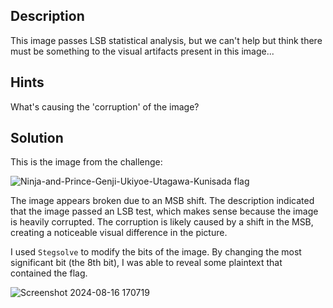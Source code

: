 ## Description
This image passes LSB statistical analysis, but we can't help but think there must be something to the visual artifacts present in this image...
## Hints 
What's causing the 'corruption' of the image?
## Solution
This is the image from the challenge:

![Ninja-and-Prince-Genji-Ukiyoe-Utagawa-Kunisada flag](https://github.com/user-attachments/assets/7bafa81e-af46-40c0-9a25-9875f26c6f02)

The image appears broken due to an MSB shift. The description indicated that the image passed an LSB test, which makes sense because the image is heavily corrupted. The corruption is likely caused by a shift in the MSB, creating a noticeable visual difference in the picture.

I used `Stegsolve` to modify the bits of the image. By changing the most significant bit (the 8th bit), I was able to reveal some plaintext that contained the flag.

![Screenshot 2024-08-16 170719](https://github.com/user-attachments/assets/211d3172-3110-4ce5-9045-e795d54a1d42)

